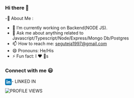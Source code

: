### Hi there 👋
-💫  About Me :
- 🔭 I’m currently working on Backend(NODE JS).
- 💬 Ask me about anything related to Javascript/Typescript/Node/Express/Mongo Db/Postgres
- 📫 How to reach me: seguteja1997@gmail.com
- 😄 Pronouns: He/His
- ⚡ Fun fact: I ❤️ 🐶s

### Connect with me :smiley:

<a href="https://www.linkedin.com/in/teja-segu-26472717a/">
  <img align="left" alt="Vedant Jajoo Linkdin" width="21px" src="https://raw.githubusercontent.com/edent/SuperTinyIcons/099dc12b59179d07d534069bc8551718f786d91a/images/svg/linkedin.svg" />
</a>
- LINKED IN

![PROFILE VIEWS](https://komarev.com/ghpvc/?username=tejasvss&color=green)



